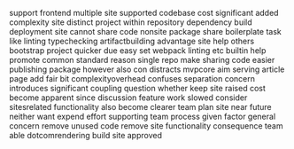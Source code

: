 support frontend multiple site supported codebase cost significant added complexity site distinct project within repository dependency build deployment site cannot share code nonsite package share boilerplate task like linting typechecking artifactbuilding advantage site help others bootstrap project quicker due easy set webpack linting etc builtin help promote common standard reason single repo make sharing code easier publishing package however also con distracts mvpcore aim serving article page add fair bit complexityoverhead confuses separation concern introduces significant coupling question whether keep site raised cost become apparent since discussion feature work slowed consider sitesrelated functionality also become clearer team plan site near future neither want expend effort supporting team process given factor general concern remove unused code remove site functionality consequence team able dotcomrendering build site approved